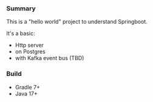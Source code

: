 ### Summary
This is a "hello world" project to understand Springboot.

It's a basic:
- Http server
- on Postgres
- with Kafka event bus (TBD)

### Build
- Gradle 7+
- Java 17+
